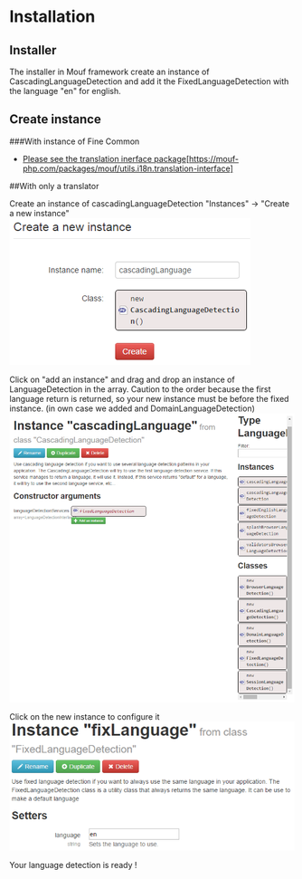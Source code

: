 Installation
============

Installer
---------

The installer in Mouf framework create an instance of CascadingLanguageDetection and add it the FixedLanguageDetection with the language "en" for english.

Create instance
---------------

###With instance of Fine Common
- [Please see the translation inerface package](http://www.mouf-php.com/)[https://mouf-php.com/packages/mouf/utils.i18n.translation-interface]

##With only a translator

Create an instance of cascadingLanguageDetection "Instances" -> "Create a new instance"
![Fine install screenshot](images/1_create_instance.png)

Click on "add an instance" and drag and drop an instance of LanguageDetection in the array.
Caution to the order because the first language return is returned, so your new instance must be before the fixed instance. (in own case we added and DomainLanguageDetection)
![Fine install screenshot](images/2_add_instance.png)

Click on the new instance to configure it
![Fine install screenshot](images/3_example_language.png)

Your language detection is ready ! 
